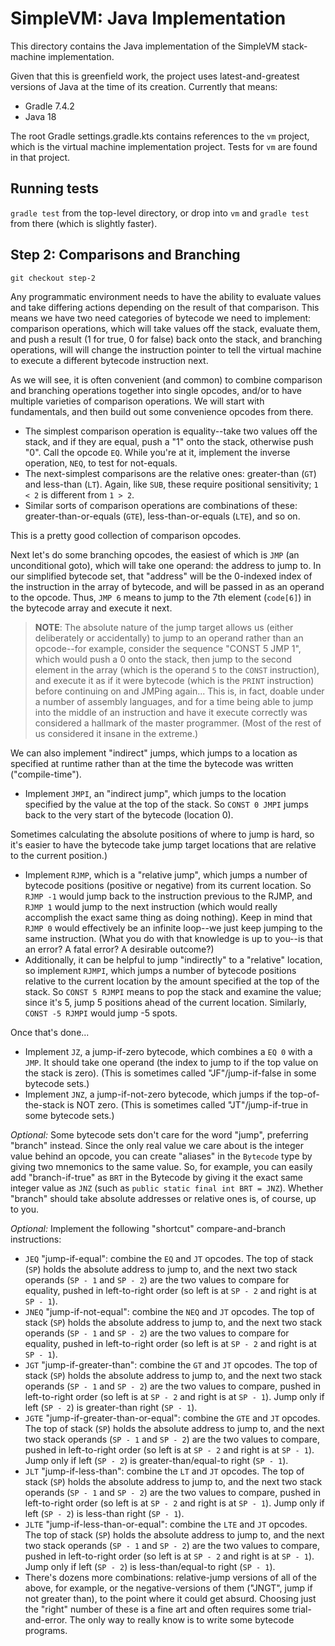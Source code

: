 # SimpleVM: Java Implementation
This directory contains the Java implementation of the SimpleVM stack-machine implementation.

Given that this is greenfield work, the project uses latest-and-greatest versions of Java at the time of its creation. Currently that means:

* Gradle 7.4.2
* Java 18

The root Gradle settings.gradle.kts contains references to the `vm` project, which is the virtual machine implementation project. Tests for `vm` are found in that project.

## Running tests
`gradle test` from the top-level directory, or drop into `vm` and `gradle test` from there (which is slightly faster).

## Step 2: Comparisons and Branching
`git checkout step-2`

Any programmatic environment needs to have the ability to evaluate values and take differing actions depending on the result of that comparison. This means we have two need categories of bytecode we need to implement: comparison operations, which will take values off the stack, evaluate them, and push a result (1 for true, 0 for false) back onto the stack, and branching operations, will will change the instruction pointer to tell the virtual machine to execute a different bytecode instruction next.

As we will see, it is often convenient (and common) to combine comparison and branching operations together into single opcodes, and/or to have multiple varieties of comparison operations. We will start with fundamentals, and then build out some convenience opcodes from there.

* The simplest comparison operation is equality--take two values off the stack, and if they are equal, push a "1" onto the stack, otherwise push "0". Call the opcode `EQ`. While you're at it, implement the inverse operation, `NEQ`, to test for not-equals.
* The next-simplest comparisons are the relative ones: greater-than (`GT`) and less-than (`LT`). Again, like `SUB`, these require positional sensitivity; `1 < 2` is different from `1 > 2`.
* Similar sorts of comparison operations are combinations of these: greater-than-or-equals (`GTE`), less-than-or-equals (`LTE`), and so on.

This is a pretty good collection of comparison opcodes.

Next let's do some branching opcodes, the easiest of which is `JMP` (an unconditional goto), which will take one operand: the address to jump to. In our simplified bytecode set, that "address" will be the 0-indexed index of the instruction in the array of bytecode, and will be passed in as an operand to the opcode. Thus, `JMP 6` means to jump to the 7th element (`code[6]`) in the bytecode array and execute it next.

> **NOTE**: The absolute nature of the jump target allows us (either deliberately or accidentally) to jump to an operand rather than an opcode--for example, consider the sequence "CONST 5 JMP 1", which would push a 0 onto the stack, then jump to the second element in the array (which is the operand `5` to the `CONST` instruction), and execute it as if it were bytecode (which is the `PRINT` instruction) before continuing on and JMPing again... This is, in fact, doable under a number of assembly languages, and for a time being able to jump into the middle of an instruction and have it execute correctly was considered a hallmark of the master programmer. (Most of the rest of us considered it insane in the extreme.)

We can also implement "indirect" jumps, which jumps to a location as specified at runtime rather than at the time the bytecode was written ("compile-time").

* Implement `JMPI`, an "indirect jump", which jumps to the location specified by the value at the top of the stack. So `CONST 0 JMPI` jumps back to the very start of the bytecode (location 0).

Sometimes calculating the absolute positions of where to jump is hard, so it's easier to have the bytecode take jump target locations that are relative to the current position.)

* Implement `RJMP`, which is a "relative jump", which jumps a number of bytecode positions (positive or negative) from its current location. So `RJMP -1` would jump back to the instruction previous to the RJMP, and `RJMP 1` would jump to the next instruction (which would really accomplish the exact same thing as doing nothing). Keep in mind that `RJMP 0` would effectively be an infinite loop--we just keep jumping to the same instruction. (What you do with that knowledge is up to you--is that an error? A fatal error? A desirable outcome?)
* Additionally, it can be helpful to jump "indirectly" to a "relative" location, so implement `RJMPI`, which jumps a number of bytecode positions relative to the current location by the amount specified at the top of the stack. So `CONST 5 RJMPI` means to pop the stack and examine the value; since it's 5, jump 5 positions ahead of the current location. Similarly, `CONST -5 RJMPI` would jump -5 spots.

Once that's done...

* Implement `JZ`, a jump-if-zero bytecode, which combines a `EQ 0` with a `JMP`. It should take one operand (the index to jump to if the top value on the stack is zero). (This is sometimes called "JF"/jump-if-false in some bytecode sets.)
* Implement `JNZ`, a jump-if-not-zero bytecode, which jumps if the top-of-the-stack is NOT zero. (This is sometimes called "JT"/jump-if-true in some bytecode sets.)

*Optional:* Some bytecode sets don't care for the word "jump", preferring "branch" instead. Since the only real value we care about is the integer value behind an opcode, you can create "aliases" in the `Bytecode` type by giving two mnemonics to the same value. So, for example, you can easily add "branch-if-true" as `BRT` in the Bytecode by giving it the exact same integer value as `JNZ` (such as `public static final int BRT = JNZ`). Whether "branch" should take absolute addresses or relative ones is, of course, up to you.

*Optional:* Implement the following "shortcut" compare-and-branch instructions:

* `JEQ` "jump-if-equal": combine the `EQ` and `JT` opcodes. The top of stack (`SP`) holds the absolute address to jump to, and the next two stack operands (`SP - 1` and `SP - 2`) are the two values to compare for equality, pushed in left-to-right order (so left is at `SP - 2` and right is at `SP - 1`).
* `JNEQ` "jump-if-not-equal": combine the `NEQ` and `JT` opcodes. The top of stack (`SP`) holds the absolute address to jump to, and the next two stack operands (`SP - 1` and `SP - 2`) are the two values to compare for equality, pushed in left-to-right order (so left is at `SP - 2` and right is at `SP - 1`).
* `JGT` "jump-if-greater-than": combine the `GT` and `JT` opcodes. The top of stack (`SP`) holds the absolute address to jump to, and the next two stack operands (`SP - 1` and `SP - 2`) are the two values to compare, pushed in left-to-right order (so left is at `SP - 2` and right is at `SP - 1`). Jump only if left (`SP - 2`) is greater-than right (`SP - 1`).
* `JGTE` "jump-if-greater-than-or-equal": combine the `GTE` and `JT` opcodes. The top of stack (`SP`) holds the absolute address to jump to, and the next two stack operands (`SP - 1` and `SP - 2`) are the two values to compare, pushed in left-to-right order (so left is at `SP - 2` and right is at `SP - 1`). Jump only if left (`SP - 2`) is greater-than/equal-to right (`SP - 1`).
* `JLT` "jump-if-less-than": combine the `LT` and `JT` opcodes. The top of stack (`SP`) holds the absolute address to jump to, and the next two stack operands (`SP - 1` and `SP - 2`) are the two values to compare, pushed in left-to-right order (so left is at `SP - 2` and right is at `SP - 1`). Jump only if left (`SP - 2`) is less-than right (`SP - 1`).
* `JLTE` "jump-if-less-than-or-equal": combine the `LTE` and `JT` opcodes. The top of stack (`SP`) holds the absolute address to jump to, and the next two stack operands (`SP - 1` and `SP - 2`) are the two values to compare, pushed in left-to-right order (so left is at `SP - 2` and right is at `SP - 1`). Jump only if left (`SP - 2`) is less-than/equal-to right (`SP - 1`).
* There's dozens more combinations: relative-jump versions of all of the above, for example, or the negative-versions of them ("JNGT", jump if not greater than), to the point where it could get absurd. Choosing just the "right" number of these is a fine art and often requires some trial-and-error. The only way to really know is to write some bytecode programs.
